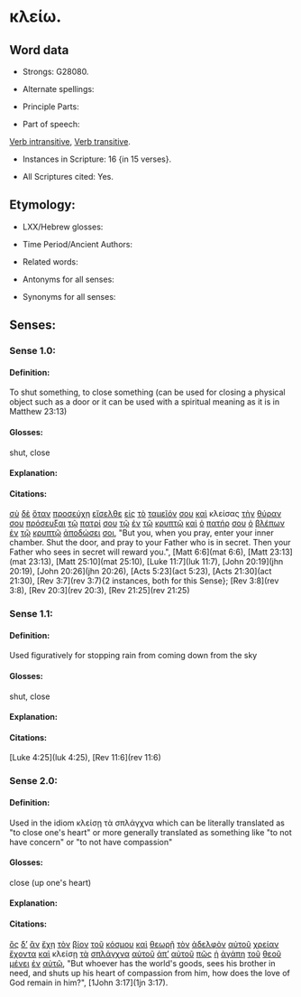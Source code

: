 # κλείω.

<!-- Status: S2=Needs2ndReview -->
<!-- Lexica used for edits: BDAG, FFM, LN, BN, A-S -->

## Word data

* Strongs: G28080.


* Alternate spellings:

* Principle Parts: 

* Part of speech: 

[Verb intransitive](http://ugg.readthedocs.io/en/latest/verb_intransitive.html),
[Verb transitive](http://ugg.readthedocs.io/en/latest/verb_transitive.html).

* Instances in Scripture: 16 {in 15 verses}.

* All Scriptures cited: Yes.

## Etymology: 

* LXX/Hebrew glosses: 

* Time Period/Ancient Authors: 

* Related words: 

* Antonyms for all senses:

* Synonyms for all senses: 

## Senses:

### Sense 1.0:

#### Definition: 

To shut something, to close something (can be used for closing a physical object such as a door or it can be used with a spiritual meaning as it is in Matthew 23:13)

#### Glosses:

shut, close

#### Explanation:

#### Citations:

[σὺ](../G47710/01.md) [δὲ](../G11610/01.md) [ὅταν](../G37520/01.md) [προσεύχῃ](../G43360/01.md) [εἴσελθε](../G15250/01.md) [εἰς](../G15190/01.md) [τὸ](../G35880/01.md) [ταμεῖόν](../G50090/01.md) [σου](../G47710/01.md) [καὶ](../G25320/01.md) κλείσας [τὴν](../G35880/01.md) [θύραν](../G23740/01.md) [σου](../G47710/01.md) [πρόσευξαι](../G43360/01.md) [τῷ](../G35880/01.md) [πατρί](../G39620/01.md) [σου](../G47710/01.md) [τῷ](../G35880/01.md) [ἐν](../G17220/01.md) [τῷ](../G35880/01.md) [κρυπτῷ](../G29270/01.md) [καὶ](../G25320/01.md) [ὁ](../G35880/01.md) [πατήρ](../G39620/01.md) [σου](../G47710/01.md) [ὁ](../G35880/01.md) [βλέπων](../G09910/01.md) [ἐν](../G17220/01.md) [τῷ](../G35880/01.md) [κρυπτῷ](../G29270/01.md) [ἀποδώσει](../G05910/01.md) [σοι](../G47710/01.md), 
"But you, when you pray, enter your inner chamber. Shut the door, and pray to your Father who is in secret. Then your Father who sees in secret will reward you.", 
[Matt 6:6](mat 6:6), [Matt 23:13](mat 23:13), [Matt 25:10](mat 25:10),  [Luke 11:7](luk 11:7),  [John 20:19](jhn 20:19),  [John 20:26](jhn 20:26),  [Acts 5:23](act 5:23),  [Acts 21:30](act 21:30),  [Rev 3:7](rev 3:7){2 instances, both for this Sense};  [Rev 3:8](rev 3:8),  [Rev 20:3](rev 20:3),  [Rev 21:25](rev 21:25)


### Sense 1.1:

#### Definition: 

Used figuratively for stopping rain from coming down from the sky

#### Glosses:

shut, close

#### Explanation:

#### Citations:

[Luke 4:25](luk 4:25),  [Rev 11:6](rev 11:6)  

### Sense 2.0:

#### Definition: 

Used in the idiom κλείσῃ τὰ σπλάγχνα which can be literally translated as "to close one's heart" or more generally translated as something like "to not have concern" or "to not have compassion" 

#### Glosses:

close (up one's heart)

#### Explanation:

#### Citations:

[ὃς](../G37390/01.md) [δ’](../G11610/01.md) [ἂν](../G03020/01.md) [ἔχῃ](../G21920/01.md) [τὸν](../G35880/01.md) [βίον](../G09790/01.md) [τοῦ](../G35880/01.md) [κόσμου](../G28890/01.md) [καὶ](../G25320/01.md) [θεωρῇ](../G23340/01.md) [τὸν](../G35880/01.md) [ἀδελφὸν](../G00800/01.md) [αὐτοῦ](../G08460/01.md) [χρείαν](../G55320/01.md) [ἔχοντα](../G21920/01.md) [καὶ](../G25320/01.md) κλείσῃ [τὰ](../G35880/01.md) [σπλάγχνα](../G46980/01.md) [αὐτοῦ](../G08460/01.md) [ἀπ’](../G05750/01.md) [αὐτοῦ](../G08460/01.md) [πῶς](../G44590/01.md) [ἡ](../G35880/01.md) [ἀγάπη](../G00260/01.md) [τοῦ](../G35880/01.md) [θεοῦ](../G23160/01.md) [μένει](../G33060/01.md) [ἐν](../G17220/01.md) [αὐτῷ](../G08460/01.md), 
"But whoever has the world's goods, sees his brother in need, and shuts up his heart of compassion from him, how does the love of God remain in him?", 
[1John 3:17](1jn 3:17).
